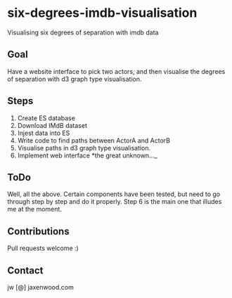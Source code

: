 # six-degrees-imdb-visualisation
Visualising six degrees of separation with imdb data

## Goal

Have a website interface to pick two actors, and then visualise the degrees of separation with d3 graph type visualisation.

## Steps

1. Create ES database
2. Download IMdB dataset
3. Injest data into ES
4. Write code to find paths between ActorA and ActorB
5. Visualise paths in d3 graph type visualisation.
6. Implement web interface *the great unknown..._

## ToDo

Well, all the above. Certain components have been tested, but need to go through step by step and do it properly.
Step 6 is the main one that illudes me at the moment.

## Contributions

Pull requests welcome :)

## Contact

jw [@] jaxenwood.com
